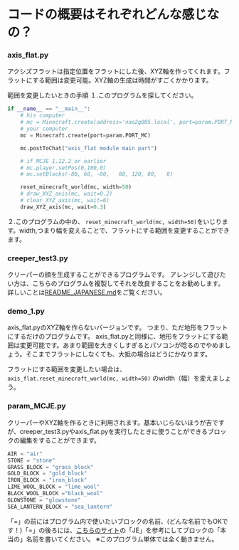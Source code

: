 # コードの概要はそれぞれどんな感じなの？
### axis_flat.py
アクシズフラットは指定位置をフラットにした後、XYZ軸を作ってくれます。フラットにする範囲は変更可能。XYZ軸の生成は時間がすごくかかります。

範囲を変更したいときの手順
１.このプログラムを探してください。
``` python
if __name__ == "__main__":
    # his computer
    # mc = Minecraft.create(address='nao2g005.local', port=param.PORT_MC)
    # your computer
    mc = Minecraft.create(port=param.PORT_MC)

    mc.postToChat("axis_flat module main part")

    # if MCJE 1.12.2 or earlier
    # mc.player.setPos(0,100,0)
    # mc.setBlocks(-80, 60, -80,   80, 120, 80,   0)

    reset_minecraft_world(mc, width=50)
    # draw_XYZ_axis(mc, wait=0.2)
    # clear_XYZ_axis(mc, wait=0)
    draw_XYZ_axis(mc, wait=0.3)
```
２.このプログラムの中の、
```reset_minecraft_world(mc, width=50)```をいじります。width,つまり幅を変えることで、フラットにする範囲を変更することができます。


### creeper_test3.py
クリーパーの顔を生成することができるプログラムです。
アレンジして遊びたい方は、こちらのプログラムを複製してそれを改良することをお勧めします。
詳しいことは<a href= "https://github.com/harimanjuu/minecraft_remote_itkids/blob/main/itkids_m5/api_06_RS_Harimanjuu/README_JAPANESE.md" target="_blank">README_JAPANESE.md</a>をご覧ください。

### demo_1.py
axis_flat.pyのXYZ軸を作らないバージョンです。
つまり、ただ地形をフラットにするだけのプログラムです。
axis_flat.pyと同様に、地形をフラットにする範囲は変更可能です。あまり範囲を大きくしすぎるとパソコンが唸るのでやめましょう。そこまでフラットにしなくても、大抵の場合はどうにかなります。

フラットにする範囲を変更したい場合は、
```axis_flat.reset_minecraft_world(mc, width=50)```
のwidth（幅）を変えましょう。




### param_MCJE.py
クリーパーやXYZ軸を作るときに利用されます。基本いじらないほうが吉ですが、creeper_test3.pyやaxis_flat.pyを実行したときに使うことができるブロックの編集をすることができます。
```PYTHON
AIR = "air"
STONE = "stone"
GRASS_BLOCK = "grass_block"
GOLD_BLOCK = "gold_block"
IRON_BLOCK = "iron_block"
LIME_WOOL_BLOCK = "lime_wool"
BLACK_WOOL_BLOCK ="black_wool"
GLOWSTONE = "glowstone"
SEA_LANTERN_BLOCK = "sea_lantern" 
```
「=」の前にはプログラム内で使いたいブロックの名前、(どんな名前でもOKです！)「=」の後ろには、<a href="https://n5v.net/command/block-item-id/" target="_blank">こちらのサイト</a>の「JE」を参考にしてブロックの「本当の」名前を書いてください。
※このプログラム単体では全く動きません。